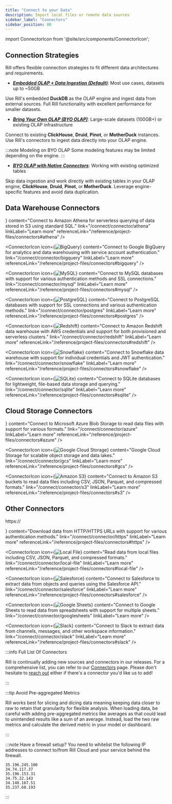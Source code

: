 ```yaml
---
title: "Connect to your Data"
description: Import local files or remote data sources
sidebar_label: "Connectors"
sidebar_position: 00
---
```

<!-- WARNING: There are links to this page in source code. If you move it, find and replace the links and consider adding a redirect in docusaurus.config.js. -->

import ConnectorIcon from '@site/src/components/ConnectorIcon';

## Connection Strategies

Rill offers flexible connection strategies to fit different data architectures and requirements.

- _[**Embedded OLAP + Data Ingestion (Default)**](#data-warehouse-connectors)_: Most use cases, datasets up to ~50GB

Use Rill's embedded **DuckDB** as the OLAP engine and ingest data from external sources. Full Rill functionality with excellent performance for smaller datasets.


- _[**Bring Your Own OLAP (BYO OLAP)**](/connect/olap/)_: Large-scale datasets (100GB+) or existing OLAP infrastructure

Connect to existing **ClickHouse**, **Druid**, **Pinot**, or **MotherDuck** instances. Use Rill's connectors to ingest data directly into your OLAP engine.

:::note Modeling on BYO OLAP
 Some modeling features may be limited depending on the engine.
:::

-  _[**BYO OLAP with Native Connectors**](/connect/olap/)_: Working with existing optimized tables

Skip data ingestion and work directly with existing tables in your OLAP engine, **ClickHouse**, **Druid**, **Pinot**, or **MotherDuck**. Leverage engine-specific features and avoid data duplication.




## Data Warehouse Connectors

<div className="connector-icon-grid">
  <ConnectorIcon
    icon={<img src="/img/connect/icons/Logo-Athena.png" alt="Athena" />}
    content="Connect to Amazon Athena for serverless querying of data stored in S3 using standard SQL."
    link="/connect/connector/athena"
    linkLabel="Learn more"
    referenceLink="/reference/project-files/connectors#athena"
  />
  
  <ConnectorIcon
    icon={<img src="/img/connect/icons/Logo-Bigquery.png" alt="BigQuery" />}
    content="Connect to Google BigQuery for analytics and data warehousing with service account authentication."
    link="/connect/connector/bigquery"
    linkLabel="Learn more"
    referenceLink="/reference/project-files/connectors#bigquery"
  />
  
  <ConnectorIcon
    icon={<img src="/img/connect/icons/Logo-mysql.png" alt="MySQL" />}
    content="Connect to MySQL databases with support for various authentication methods and SSL connections."
    link="/connect/connector/mysql"
    linkLabel="Learn more"
    referenceLink="/reference/project-files/connectors#mysql"
  />
  
  <ConnectorIcon
    icon={<img src="/img/connect/icons/Logo-Postgres.png" alt="PostgreSQL" />}
    content="Connect to PostgreSQL databases with support for SSL connections and various authentication methods."
    link="/connect/connector/postgres"
    linkLabel="Learn more"
    referenceLink="/reference/project-files/connectors#postgres"
  />
  
  <ConnectorIcon
    icon={<img src="/img/connect/icons/Logo-Redshift.png" alt="Redshift" />}
    content="Connect to Amazon Redshift data warehouse with AWS credentials and support for both provisioned and serverless clusters."
    link="/connect/connector/redshift"
    linkLabel="Learn more"
    referenceLink="/reference/project-files/connectors#redshift"
  />
  
  <ConnectorIcon
    icon={<img src="/img/connect/icons/Logo-Snowflake.png" alt="Snowflake" />}
    content="Connect to Snowflake data warehouse with support for individual credentials and JWT authentication."
    link="/connect/connector/snowflake"
    linkLabel="Learn more"
    referenceLink="/reference/project-files/connectors#snowflake"
  />
  
  <ConnectorIcon
    icon={<img src="/img/connect/icons/Logo-SQLite.png" alt="SQLite" />}
    content="Connect to SQLite databases for lightweight, file-based data storage and querying."
    link="/connect/connector/sqlite"
    linkLabel="Learn more"
    referenceLink="/reference/project-files/connectors#sqlite"
  />
</div>

## Cloud Storage Connectors

<div className="connector-icon-grid">
  <ConnectorIcon
    icon={<img src="/img/connect/icons/Logo-Azure.png" alt="Microsoft Azure" />}
    content="Connect to Microsoft Azure Blob Storage to read data files with support for various formats."
    link="/connect/connector/azure"
    linkLabel="Learn more"
    referenceLink="/reference/project-files/connectors#azure"
  />
  
  <ConnectorIcon
    icon={<img src="/img/connect/icons/Logo-GCS.png" alt="Google Cloud Storage" />}
    content="Google Cloud Storage for scalable object storage and data lakes."
    link="/connect/connector/gcs"
    linkLabel="Learn more"
    referenceLink="/reference/project-files/connectors#gcs"
  />
  
  <ConnectorIcon
    icon={<img src="/img/connect/icons/Logo-S3.png" alt="Amazon S3" />}
    content="Connect to Amazon S3 buckets to read data files including CSV, JSON, Parquet, and compressed formats."
    link="/connect/connector/s3"
    linkLabel="Learn more"
    referenceLink="/reference/project-files/connectors#s3"
  />
</div>

## Other Connectors

<div className="connector-icon-grid">
  <ConnectorIcon
    icon={<p className="https-icon">https:// </p>}
    content="Download data from HTTP/HTTPS URLs with support for various authentication methods."
    link="/connect/connector/https"
    linkLabel="Learn more"
    referenceLink="/reference/project-files/connectors#https"
  />
  
  <ConnectorIcon
    icon={<img src="/img/connect/icons/Logo-Local.png" alt="Local File" />}
    content="Read data from local files including CSV, JSON, Parquet, and compressed formats."
    link="/connect/connector/local-file"
    linkLabel="Learn more"
    referenceLink="/reference/project-files/connectors#local-file"
  />
  
  <ConnectorIcon
    icon={<img src="/img/connect/icons/Logo-Salesforce.png" alt="Salesforce" />}
    content="Connect to Salesforce to extract data from objects and queries using the Salesforce API."
    link="/connect/connector/salesforce"
    linkLabel="Learn more"
    referenceLink="/reference/project-files/connectors#salesforce"
  />
  
  <ConnectorIcon
    icon={<img src="/img/connect/icons/Logo-Sheets.png" alt="Google Sheets" className="sheets-icon" />}
    content="Connect to Google Sheets to read data from spreadsheets with support for multiple sheets."
    link="/connect/connector/googlesheets"
    linkLabel="Learn more"
  />
  
  <ConnectorIcon
    icon={<img src="/img/connect/icons/Logo-Slack.png" alt="Slack" className="sheets-icon" />}
    content="Connect to Slack to extract data from channels, messages, and other workspace information."
    link="/connect/connector/slack"
    linkLabel="Learn more"
    referenceLink="/reference/project-files/connectors#slack"
  />
</div>

:::info Full List Of Connectors

Rill is continually adding new sources and connectors in our releases. For a comprehensive list, you can refer to our [Connectors](/connect/connector/) page. Please don't hesitate to [reach out](/contact) either if there's a connector you'd like us to add!

:::

:::tip Avoid Pre-aggregated Metrics

Rill works best for slicing and dicing data meaning keeping data closer to raw to retain that granularity for flexible analysis. When loading data, be careful with adding pre-aggregated metrics like averages as that could lead to unintended results like a sum of an average. Instead, load the two raw metrics and calculate the derived metric in your model or dashboard.

:::


:::note Have a firewall setup?
You need to whitelist the following IP addresses to connect to/from Rill Cloud and your service behind the firewall.
```
35.196.245.100
34.74.117.37
35.196.153.31
34.75.22.143
34.148.167.51
35.237.60.193
```
:::
